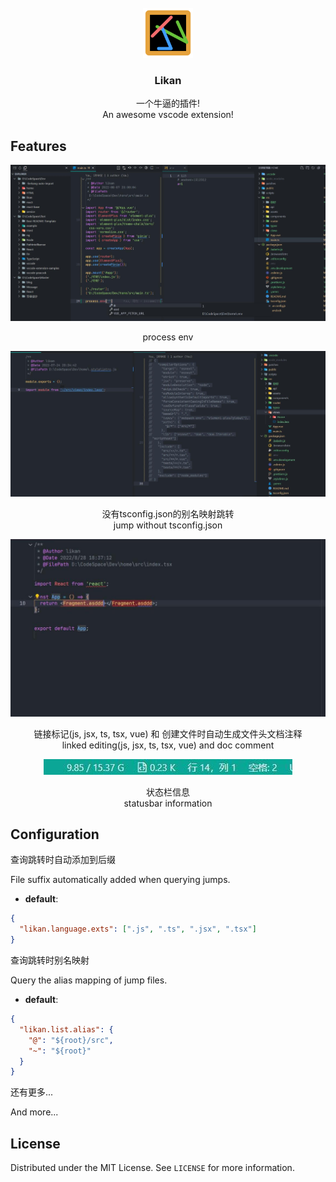 <br />
<div align="center">
  <a href="https://github.com/lirkang/likan">
    <img src="public/images/likan.png" alt="Logo" width="80" height="80">
  </a>

  <h3 align="center">Likan</h3>

  <p align="center">
    一个牛逼的插件!
    <br />
    An awesome vscode extension!
  </p>
</div>

## Features

![product-screenshot](public/images/screen-shot-base.png)

<p align="center">process env</p>

![product-screenshot](public/images/screen-shot-path.png)

<p align="center">
没有tsconfig.json的别名映射跳转<br />
jump without tsconfig.json
</p>

![product-screenshot](public/images/screen-shot-linked_editing.png)

<p align="center">
链接标记(js, jsx, ts, tsx, vue) 和 创建文件时自动生成文件头文档注释<br />
linked editing(js, jsx, ts, tsx, vue) and doc comment
</p>

<div align="center">
  <img src="public/images/screen-shot-statusbar.png" />
</div>

<p align="center">
状态栏信息<br />
statusbar information
</p>

## Configuration

查询跳转时自动添加到后缀

File suffix automatically added when querying jumps.

- **default**:

```json
{
  "likan.language.exts": [".js", ".ts", ".jsx", ".tsx"]
}
```

查询跳转时别名映射

Query the alias mapping of jump files.

- **default**:

```json
{
  "likan.list.alias": {
    "@": "${root}/src",
    "~": "${root}"
  }
}
```

还有更多...

And more...

## License

Distributed under the MIT License. See `LICENSE` for more information.
